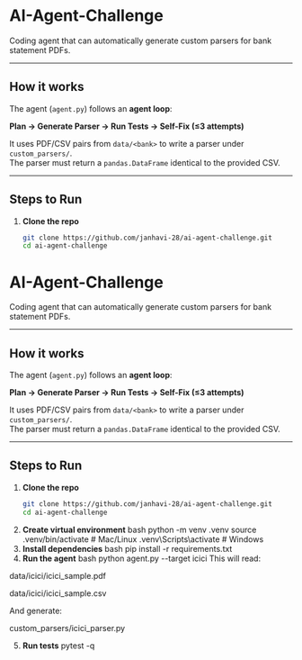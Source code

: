 # AI-Agent-Challenge

Coding agent that can automatically generate custom parsers for bank statement PDFs.  

---

## How it works
The agent (`agent.py`) follows an **agent loop**:

**Plan → Generate Parser → Run Tests → Self-Fix (≤3 attempts)**  

It uses PDF/CSV pairs from `data/<bank>` to write a parser under `custom_parsers/`.  
The parser must return a `pandas.DataFrame` identical to the provided CSV.  

---

## Steps to Run

1. **Clone the repo**
   ```bash
   git clone https://github.com/janhavi-28/ai-agent-challenge.git
   cd ai-agent-challenge
# AI-Agent-Challenge

Coding agent that can automatically generate custom parsers for bank statement PDFs.  

---

## How it works
The agent (`agent.py`) follows an **agent loop**:

**Plan → Generate Parser → Run Tests → Self-Fix (≤3 attempts)**  

It uses PDF/CSV pairs from `data/<bank>` to write a parser under `custom_parsers/`.  
The parser must return a `pandas.DataFrame` identical to the provided CSV.  

---

## Steps to Run

1. **Clone the repo**
   ```bash
   git clone https://github.com/janhavi-28/ai-agent-challenge.git
   cd ai-agent-challenge
2. **Create virtual environment**
   bash
   python -m venv .venv
   source .venv/bin/activate     # Mac/Linux
   .venv\Scripts\activate        # Windows
3. **Install dependencies**
   bash
   pip install -r requirements.txt
4. **Run the agent**
   bash
   python agent.py --target icici
This will read:

data/icici/icici_sample.pdf

data/icici/icici_sample.csv

And generate:

custom_parsers/icici_parser.py

5. **Run tests**
   pytest -q
   

